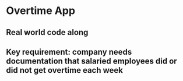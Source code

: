 # Overtime App

## Real world code along

## Key requirement: company needs documentation that salaried employees did or did not get overtime each week
